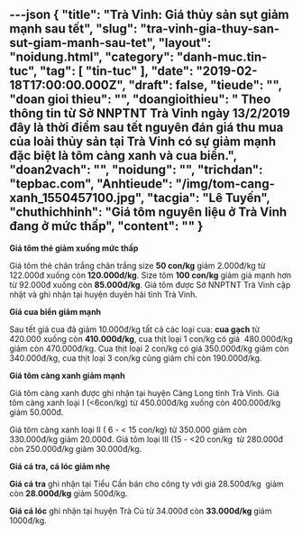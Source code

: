 ---json
{
    "title": "Trà Vinh: Giá thủy sản sụt giảm mạnh sau tết",
    "slug": "tra-vinh-gia-thuy-san-sut-giam-manh-sau-tet",
    "layout": "noidung.html",
    "category": "danh-muc.tin-tuc",
    "tag": [
        "tin-tuc"
    ],
    "date": "2019-02-18T17:00:00.000Z",
    "draft": false,
    "tieude": "",
    "doan gioi thieu": "",
    "doangioithieu": " Theo thông tin từ Sở NNPTNT Trà Vinh ngày 13/2/2019 đây là thời điểm sau tết nguyên đán giá thu mua của loài thủy sản tại Trà Vinh có sự giảm mạnh đặc biệt là tôm càng xanh và cua biển.",
    "doan2vach": "",
    "noidung": "",
    "trichdan": "tepbac.com",
    "Anhtieude": "/img/tom-cang-xanh_1550457100.jpg",
    "tacgia": "Lê Tuyến",
    "chuthichhinh": "Giá tôm nguyên liệu ở Trà Vinh đang ở mức thấp",
    "__content__": ""
}
---
<p><strong>Gi&aacute; t&ocirc;m thẻ giảm xuống mức thấp</strong></p>

<p>Gi&aacute; t&ocirc;m thẻ ch&acirc;n trắng ch&acirc;n trắng size&nbsp;<strong>50 con/kg</strong>&nbsp;giảm 2.000đ/kg từ 122.000đ xuống c&ograve;n<strong>&nbsp;120.000đ/kg</strong>. Size t&ocirc;m&nbsp;<strong>100 con/kg</strong>&nbsp;giảm gi&aacute; mạnh hơn từ 92.000đ xuống c&ograve;n&nbsp;<strong>85.000đ/kg</strong>. Gi&aacute; t&ocirc;m được Sở NNPTNT Tr&agrave; Vinh cập nhật v&agrave; ghi nhận tại huyện duy&ecirc;n hải tỉnh Tr&agrave; Vinh.</p>

<p><strong>Gi&aacute; cua biển giảm mạnh</strong></p>

<p>Sau tết gi&aacute; cua đ&atilde; giảm 10.000đ/kg tất cả c&aacute;c loại cua:&nbsp;<strong>cua gạch</strong>&nbsp;từ 420.000 xuống c&ograve;n&nbsp;<strong>410.000đ/kg</strong>, cua thịt loại 1 con/kg c&oacute; gi&aacute;&nbsp; 480.000đ/kg giảm c&ograve;n 470.000đ/kg. Cua thịt loại 2 con/kg c&oacute; gi&aacute; 350.000đ/kg giảm c&ograve;n 340.000đ/kg, cua thịt loại 3 con/kg cũng giảm chỉ c&ograve;n 190.000đ/kg.</p>

<p><strong>Gi&aacute; t&ocirc;m c&agrave;ng xanh giảm mạnh</strong></p>

<p>Gi&aacute; t&ocirc;m c&agrave;ng xanh được ghi nhận tại huyện C&agrave;ng Long tỉnh Tr&agrave; Vinh. Gi&aacute; t&ocirc;m c&agrave;ng xanh loại I (&lt;6con/kg) từ 450.000đ/kg xuống c&ograve;n 400.000đ/kg giảm 50.000đ.</p>

<p>Gi&aacute; t&ocirc;m c&agrave;ng xanh loại II ( 6 - &lt; 15 con/kg) từ 350.000 giảm c&ograve;n 330.000đ/kg giảm 20.000đ. Gi&aacute; t&ocirc;m loại III (15 - &lt;20 con/kg&nbsp; từ 280.000đ c&ograve;n 250.000đ/kg giảm 30.000đ/kg.</p>

<p><strong>Gi&aacute; c&aacute; tra, c&aacute; l&oacute;c giảm nhẹ</strong></p>

<p><strong>Gi&aacute; c&aacute; tra</strong>&nbsp;ghi nhận tại Tiểu Cần b&aacute;n cho c&ocirc;ng ty với gi&aacute; 28.500đ/kg&nbsp; giảm c&ograve;n&nbsp;<strong>28.000đ/kg</strong>&nbsp;giảm 500đ/kg.</p>

<p><strong>Gi&aacute; c&aacute; l&oacute;c</strong>&nbsp;ghi nhận tại huyện Tr&agrave; C&uacute; từ 34.000đ c&ograve;n&nbsp;<strong>33.000đ/kg&nbsp;</strong>giảm 1000đ/kg.</p>
